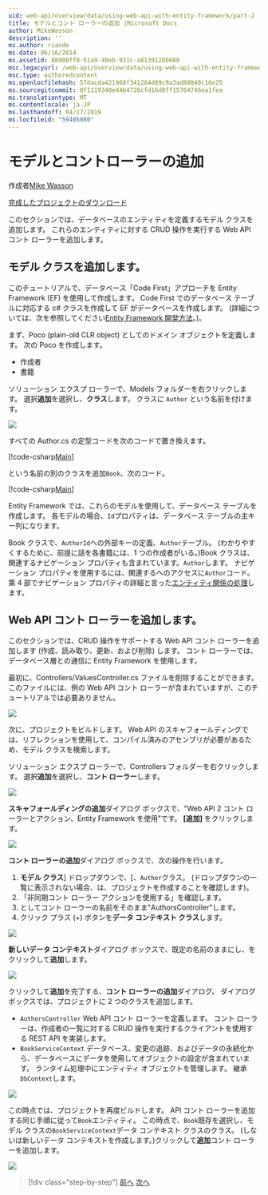 ```yaml
---
uid: web-api/overview/data/using-web-api-with-entity-framework/part-2
title: モデルとコント ローラーの追加 |Microsoft Docs
author: MikeWasson
description: ''
ms.author: riande
ms.date: 06/16/2014
ms.assetid: 88908ff8-51a9-40eb-931c-a8139128b680
msc.legacyurl: /web-api/overview/data/using-web-api-with-entity-framework/part-2
msc.type: authoredcontent
ms.openlocfilehash: 57dacda421968f341284d89c9a3ad80040c16e25
ms.sourcegitcommit: 0f1119340e4464720cfd16d0ff15764746ea1fea
ms.translationtype: MT
ms.contentlocale: ja-JP
ms.lasthandoff: 04/17/2019
ms.locfileid: "59405080"
---
```

# <a name="add-models-and-controllers"></a>モデルとコントローラーの追加

作成者[Mike Wasson](https://github.com/MikeWasson)

[完成したプロジェクトのダウンロード](https://github.com/MikeWasson/BookService)

このセクションでは、データベースのエンティティを定義するモデル クラスを追加します。 これらのエンティティに対する CRUD 操作を実行する Web API コント ローラーを追加します。

## <a name="add-model-classes"></a>モデル クラスを追加します。

このチュートリアルで、データベース「Code First」アプローチを Entity Framework (EF) を使用して作成します。 Code First でのデータベース テーブルに対応する c# クラスを作成して EF がデータベースを作成します。 (詳細については、次を参照してください[Entity Framework 開発方法](https://msdn.microsoft.com/library/ms178359%28v=vs.110%29.aspx#dbfmfcf)。)。

まず、Poco (plain-old CLR object) としてのドメイン オブジェクトを定義します。 次の Poco を作成します。

- 作成者
- 書籍

ソリューション エクスプ ローラーで、Models フォルダーを右クリックします。 選択**追加**を選択し、**クラス**します。 クラスに `Author` という名前を付けます。

![](part-2/_static/image1.png)

すべての Author.cs の定型コードを次のコードで置き換えます。

[!code-csharp[Main](part-2/samples/sample1.cs)]

という名前の別のクラスを追加`Book`、次のコード。

[!code-csharp[Main](part-2/samples/sample2.cs)]

Entity Framework では、これらのモデルを使用して、データベース テーブルを作成します。 各モデルの場合、`Id`プロパティは、データベース テーブルの主キー列になります。

Book クラスで、`AuthorId`への外部キーの定義、`Author`テーブル。 (わかりやすくするために、前提に話を各書籍には、1 つの作成者がいる。)Book クラスは、関連するナビゲーション プロパティも含まれています。`Author`します。 ナビゲーション プロパティを使用するには、関連するへのアクセスに`Author`コード。 第 4 部でナビゲーション プロパティの詳細と言った[エンティティ関係の処理](part-4.md)します。

## <a name="add-web-api-controllers"></a>Web API コント ローラーを追加します。

このセクションでは、CRUD 操作をサポートする Web API コント ローラーを追加します (作成、読み取り、更新、および削除) します。 コント ローラーでは、データベース層との通信に Entity Framework を使用します。

最初に、Controllers/ValuesController.cs ファイルを削除することができます。 このファイルには、例の Web API コント ローラーが含まれていますが、このチュートリアルでは必要ありません。

![](part-2/_static/image2.png)

次に、プロジェクトをビルドします。 Web API のスキャフォールディングでは、リフレクションを使用して、コンパイル済みのアセンブリが必要があるため、モデル クラスを検索します。

ソリューション エクスプ ローラーで、Controllers フォルダーを右クリックします。 選択**追加**を選択し、**コント ローラー**します。

![](part-2/_static/image3.png)

**スキャフォールディングの追加**ダイアログ ボックスで、"Web API 2 コント ローラーとアクション、Entity Framework を使用"です。 **[追加]** をクリックします。

![](part-2/_static/image4.png)

**コント ローラーの追加**ダイアログ ボックスで、次の操作を行います。

1. **モデル クラス**] ドロップダウンで、[、`Author`クラス。 (ドロップダウンの一覧に表示されない場合、は、プロジェクトを作成することを確認します)。
2. 「非同期コント ローラー アクションを使用する」を確認します。
3. としてコント ローラーの名前をそのまま&quot;AuthorsController&quot;します。
4. クリック プラス (+) ボタンを**データ コンテキスト クラス**します。

![](part-2/_static/image5.png)

**新しいデータ コンテキスト**ダイアログ ボックスで、既定の名前のままにし、をクリックして**追加**します。

![](part-2/_static/image6.png)

クリックして**追加**を完了する、**コント ローラーの追加**ダイアログ。 ダイアログ ボックスでは、プロジェクトに 2 つのクラスを追加します。

- `AuthorsController` Web API コント ローラーを定義します。 コント ローラーは、作成者の一覧に対する CRUD 操作を実行するクライアントを使用する REST API を実装します。
- `BookServiceContext` データベース、変更の追跡、およびデータの永続化から、データベースにデータを使用してオブジェクトの設定が含まれています。 ランタイム処理中にエンティティ オブジェクトを管理します。 継承`DbContext`します。

![](part-2/_static/image7.png)

この時点では、プロジェクトを再度ビルドします。 API コント ローラーを追加する同じ手順に従って`Book`エンティティ。 この時点で、`Book`既存を選択し、モデル クラスの`BookServiceContext`データ コンテキスト クラスのクラス。 (しないは新しいデータ コンテキストを作成します。)クリックして**追加**コント ローラーを追加します。

![](part-2/_static/image8.png)

> [!div class="step-by-step"]
> [前へ](part-1.md)
> [次へ](part-3.md)
